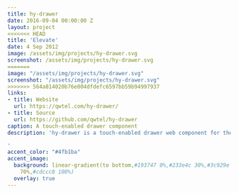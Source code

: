 ```yaml
---
title: hy-drawer
date: 2016-09-04 00:00:00 Z
layout: project
<<<<<<< HEAD
title: 'Elevate'
date: 4 Sep 2012
image: /assets/img/projects/hy-drawer.svg
screenshot: /assets/img/projects/hy-drawer.svg
=======
image: "/assets/img/projects/hy-drawer.svg"
screenshot: "/assets/img/projects/hy-drawer.svg"
>>>>>>> 564a814020b76e004dfdefc6597bb59b94997937
links:
- title: Website
  url: https://qwtel.com/hy-drawer/
- title: Source
  url: https://github.com/qwtel/hy-drawer
caption: A touch-enabled drawer component
description: 'hy-drawer is a touch-enabled drawer web component for the modern web.

'
accent_color: "#4fb1ba"
accent_image:
  background: linear-gradient(to bottom,#193747 0%,#233e4c 30%,#3c929e 50%,#d5d5d4
    70%,#cdccc8 100%)
  overlay: true
---
```


